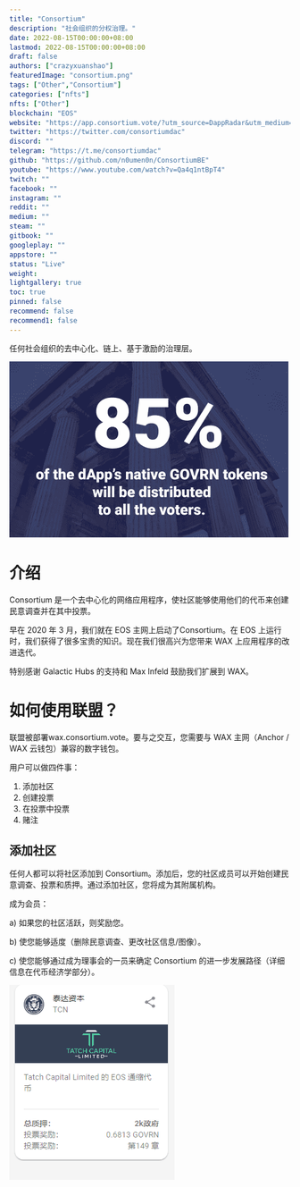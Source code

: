 ```yaml
---
title: "Consortium"
description: "社会组织的分权治理。"
date: 2022-08-15T00:00:00+08:00
lastmod: 2022-08-15T00:00:00+08:00
draft: false
authors: ["crazyxuanshao"]
featuredImage: "consortium.png"
tags: ["Other","Consortium"]
categories: ["nfts"]
nfts: ["Other"]
blockchain: "EOS"
website: "https://app.consortium.vote/?utm_source=DappRadar&utm_medium=deeplink&utm_campaign=visit-website"
twitter: "https://twitter.com/consortiumdac"
discord: ""
telegram: "https://t.me/consortiumdac"
github: "https://github.com/n0umen0n/ConsortiumBE"
youtube: "https://www.youtube.com/watch?v=Qa4q1ntBpT4"
twitch: ""
facebook: ""
instagram: ""
reddit: ""
medium: ""
steam: ""
gitbook: ""
googleplay: ""
appstore: ""
status: "Live"
weight: 
lightgallery: true
toc: true
pinned: false
recommend: false
recommend1: false
---
```

<p>任何社会组织的去中心化、链上、基于激励的治理层。</p>



![ndiasn](ndiasn.png)

# 介绍

Consortium 是一个去中心化的网络应用程序，使社区能够使用他们的代币来创建民意调查并在其中投票。

早在 2020 年 3 月，我们就在 EOS 主网上启动了Consortium。在 EOS 上运行时，我们获得了很多宝贵的知识。现在我们很高兴为您带来 WAX 上应用程序的改进迭代。

特别感谢 Galactic Hubs 的支持和 Max Infeld 鼓励我们扩展到 WAX。

# 如何使用联盟？

联盟被部署wax.consortium.vote。要与之交互，您需要与 WAX 主网（Anchor / WAX 云钱包）兼容的数字钱包。

用户可以做四件事：

1. 添加社区
2. 创建投票
3. 在投票中投票
4. 赌注

## 添加社区

任何人都可以将社区添加到 Consortium。添加后，您的社区成员可以开始创建民意调查、投票和质押。通过添加社区，您将成为其附属机构。

成为会员：

a) 如果您的社区活跃，则奖励您。

b) 使您能够适度（删除民意调查、更改社区信息/图像）。

c) 使您能够通过成为理事会的一员来确定 Consortium 的进一步发展路径（详细信息在代币经济学部分）。

![dasda](dasda.png)